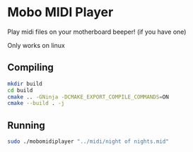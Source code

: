 # Mobo MIDI Player

Play midi files on your motherboard beeper! (if you have one)

Only works on linux

## Compiling

```sh
mkdir build
cd build
cmake .. -GNinja -DCMAKE_EXPORT_COMPILE_COMMANDS=ON
cmake --build . -j
```

## Running

```sh
sudo ./mobomidiplayer "../midi/night of nights.mid"
```
